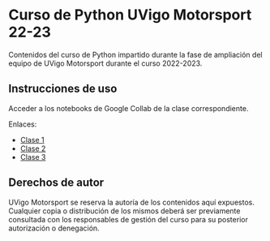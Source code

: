 # Curso de Python UVigo Motorsport 22-23

Contenidos del curso de Python impartido durante la fase de ampliación del equipo de UVigo Motorsport durante el curso 2022-2023.

## Instrucciones de uso

Acceder a los notebooks de Google Collab de la clase correspondiente.

Enlaces:
* [Clase 1](https://colab.research.google.com/drive/1-y4bOy2hKvv4ksHrn_zI-LEx3K7PHCiN?usp=sharing)
* [Clase 2](https://colab.research.google.com/drive/1r5tnGcpozFLhi0fJSvOVJLntPlWBxYri?usp=sharing)
* [Clase 3](https://colab.research.google.com/drive/1s3LBLuF1QZ1r7aaftiWV5bLu04tApcYs?usp=sharing)

## Derechos de autor

UVigo Motorsport se reserva la autoría de los contenidos aquí expuestos. Cualquier copia o distribución de los mismos deberá ser previamente consultada con los responsables de gestión del curso para su posterior autorización o denegación.
